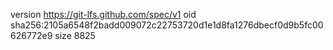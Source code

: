 version https://git-lfs.github.com/spec/v1
oid sha256:2105a6548f2badd009072c22753720d1e1d8fa1276dbecf0d9b5fc00626772e9
size 8825
